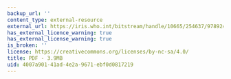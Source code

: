 ```yaml
---
backup_url: ''
content_type: external-resource
external_url: https://iris.who.int/bitstream/handle/10665/254637/9789241549950-eng.pdf?sequence=1
has_external_licence_warning: true
has_external_license_warning: true
is_broken: ''
license: https://creativecommons.org/licenses/by-nc-sa/4.0/
title: PDF - 3.9MB
uid: 4007a901-41ad-4e2a-9671-ebf0d0817219
---
```

